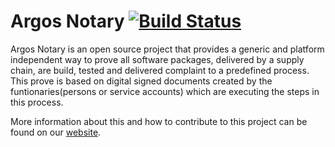Argos Notary [![Build Status](https://cloud.drone.io/api/badges/argosnotary/argos/status.svg)](https://cloud.drone.io/argosnotary/argos)
===============

Argos Notary is an open source project that provides a generic and platform independent way to prove all software
packages, delivered by a supply chain, are build, tested and delivered complaint to a predefined process. This prove is based 
on digital signed documents created by the funtionaries(persons or service accounts) which are executing the steps in this process.
 
More information about this and how to contribute to this project can be found on our [website](https://argosnotary.github.io).

